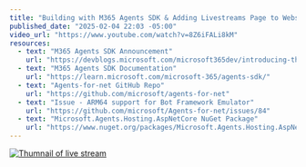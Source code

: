 ```yaml
---
title: "Building with M365 Agents SDK & Adding Livestreams Page to Website"
published_date: "2025-02-04 22:03 -05:00"
video_url: "https://www.youtube.com/watch?v=8Z6iFALi8kM"
resources: 
  - text: "M365 Agents SDK Announcement"
    url: "https://devblogs.microsoft.com/microsoft365dev/introducing-the-microsoft-365-agents-sdk/"
  - text: "M365 Agents SDK Documentation"
    url: "https://learn.microsoft.com/microsoft-365/agents-sdk/"
  - text: "Agents-for-net GitHub Repo"
    url: "https://github.com/microsoft/agents-for-net"
  - text: "Issue - ARM64 support for Bot Framework Emulator"
    url: "https://github.com/microsoft/Agents-for-net/issues/84"
  - text: "Microsoft.Agents.Hosting.AspNetCore NuGet Package"
    url: "https://www.nuget.org/packages/Microsoft.Agents.Hosting.AspNetCore"    
---
```


[![Thumnail of live stream](http://img.youtube.com/vi/8Z6iFALi8kM/0.jpg)](https://www.youtube.com/watch?v=8Z6iFALi8kM "Thumnail of live stream")